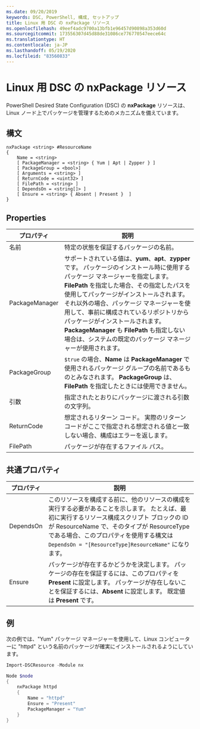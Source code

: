 ```yaml
---
ms.date: 09/20/2019
keywords: DSC, PowerShell, 構成, セットアップ
title: Linux 用 DSC の nxPackage リソース
ms.openlocfilehash: 49eef4adc9700a13bfb1e96457d90898a353d60d
ms.sourcegitcommit: 173556307d45d88de31086ce776770547eece64c
ms.translationtype: HT
ms.contentlocale: ja-JP
ms.lasthandoff: 05/19/2020
ms.locfileid: "83560833"
---
```

# <a name="dsc-for-linux-nxpackage-resource"></a>Linux 用 DSC の nxPackage リソース

PowerShell Desired State Configuration (DSC) の **nxPackage** リソースは、Linux ノード上でパッケージを管理するためのメカニズムを備えています。

## <a name="syntax"></a>構文

```Syntax
nxPackage <string> #ResourceName
{
    Name = <string>
    [ PackageManager = <string> { Yum | Apt | Zypper } ]
    [ PackageGroup = <bool>]
    [ Arguments = <string> ]
    [ ReturnCode = <uint32> ]
    [ FilePath = <string> ]
    [ DependsOn = <string[]> ]
    [ Ensure = <string> { Absent | Present }  ]
}
```

## <a name="properties"></a>Properties

|プロパティ |説明 |
|---|---|
|名前 |特定の状態を保証するパッケージの名前。 |
|PackageManager |サポートされている値は、**yum**、**apt**、**zypper** です。 パッケージのインストール時に使用するパッケージ マネージャーを指定します。 **FilePath** を指定した場合、その指定したパスを使用してパッケージがインストールされます。 それ以外の場合、パッケージ マネージャーを使用して、事前に構成されているリポジトリからパッケージがインストールされます。 **PackageManager** も **FilePath** も指定しない場合は、システムの既定のパッケージ マネージャーが使用されます。 |
|PackageGroup |`$true` の場合、**Name** は **PackageManager** で使用されるパッケージ グループの名前であるものとみなされます。 **PackageGroup** は、**FilePath** を指定したときには使用できません。 |
|引数 |指定されたとおりにパッケージに渡される引数の文字列。 |
|ReturnCode |想定されるリターン コード。 実際のリターン コードがここで指定される想定される値と一致しない場合、構成はエラーを返します。 |
|FilePath |パッケージが存在するファイル パス。 |

## <a name="common-properties"></a>共通プロパティ

|プロパティ |説明 |
|---|---|
|DependsOn |このリソースを構成する前に、他のリソースの構成を実行する必要があることを示します。 たとえば、最初に実行するリソース構成スクリプト ブロックの ID が ResourceName で、そのタイプが ResourceType である場合、このプロパティを使用する構文は `DependsOn = "[ResourceType]ResourceName"` になります。 |
|Ensure |パッケージが存在するかどうかを決定します。 パッケージの存在を保証するには、このプロパティを **Present** に設定します。 パッケージが存在しないことを保証するには、**Absent** に設定します。 既定値は **Present** です。 |

## <a name="example"></a>例

次の例では、"Yum" パッケージ マネージャーを使用して、Linux コンピューターに "httpd" という名前のパッケージが確実にインストールされるようにしています。

```powershell
Import-DSCResource -Module nx

Node $node
{
    nxPackage httpd
    {
        Name = "httpd"
        Ensure = "Present"
        PackageManager = "Yum"
    }
}
```
